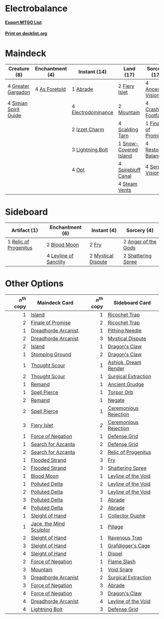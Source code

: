 # Electrobalance

#### [Export MTGO List](../collection/Electrobalance/Electrobalance.txt)
#### [Print on decklist.org](http://decklist.org/?deckmain=1%09Abrade%0A4%09Ancestral%20Vision%0A4%09As%20Foretold%0A4%09Crashing%20Footfalls%0A4%09Electrodominance%0A2%09Fiery%20Islet%0A1%09Finale%20of%20Promise%0A4%09Greater%20Gargadon%0A2%09Izzet%20Charm%0A3%09Lightning%20Bolt%0A2%09Mountain%0A4%09Opt%0A4%09Restore%20Balance%0A4%09Scalding%20Tarn%0A4%09Serum%20Visions%0A4%09Simian%20Spirit%20Guide%0A1%09Snow-Covered%20Island%0A4%09Spirebluff%20Canal%0A4%09Steam%20Vents&deckside=2%09Anger%20of%20the%20Gods%0A2%09Blood%20Moon%0A2%09Fry%0A4%09Leyline%20of%20Sanctity%0A2%09Mystical%20Dispute%0A1%09Relic%20of%20Progenitus%0A2%09Shattering%20Spree)
# Maindeck

|                                          Creature (8)                                          |                                    Enchantment (4)                                     |                                        Instant (14)                                         |                                           Land (17)                                            |                                         Sorcery (17)                                          |
|------------------------------------------------------------------------------------------------|----------------------------------------------------------------------------------------|---------------------------------------------------------------------------------------------|------------------------------------------------------------------------------------------------|-----------------------------------------------------------------------------------------------|
|4 [Greater Gargadon](http://gatherer.wizards.com/Pages/Card/Details.aspx?multiverseid=370560)   |4 [As Foretold](http://gatherer.wizards.com/Pages/Card/Details.aspx?multiverseid=426744)|1 [Abrade](http://gatherer.wizards.com/Pages/Card/Details.aspx?multiverseid=430772)          |2 [Fiery Islet](http://gatherer.wizards.com/Pages/Card/Details.aspx?multiverseid=464187)        |4 [Ancestral Vision](http://gatherer.wizards.com/Pages/Card/Details.aspx?multiverseid=189244)  |
|4 [Simian Spirit Guide](http://gatherer.wizards.com/Pages/Card/Details.aspx?multiverseid=442137)|                                                                                        |4 [Electrodominance](http://gatherer.wizards.com/Pages/Card/Details.aspx?multiverseid=457243)|2 [Mountain](http://gatherer.wizards.com/Pages/Card/Details.aspx?multiverseid=439859)           |4 [Crashing Footfalls](http://gatherer.wizards.com/Pages/Card/Details.aspx?multiverseid=464109)|
|                                                                                                |                                                                                        |2 [Izzet Charm](http://gatherer.wizards.com/Pages/Card/Details.aspx?multiverseid=338413)     |4 [Scalding Tarn](http://gatherer.wizards.com/Pages/Card/Details.aspx?multiverseid=405107)      |1 [Finale of Promise](http://gatherer.wizards.com/Pages/Card/Details.aspx?multiverseid=461054) |
|                                                                                                |                                                                                        |3 [Lightning Bolt](http://gatherer.wizards.com/Pages/Card/Details.aspx?multiverseid=806)     |1 [Snow-Covered Island](http://gatherer.wizards.com/Pages/Card/Details.aspx?multiverseid=121130)|4 [Restore Balance](http://gatherer.wizards.com/Pages/Card/Details.aspx?multiverseid=113520)   |
|                                                                                                |                                                                                        |4 [Opt](http://gatherer.wizards.com/Pages/Card/Details.aspx?multiverseid=442948)             |4 [Spirebluff Canal](http://gatherer.wizards.com/Pages/Card/Details.aspx?multiverseid=417822)   |4 [Serum Visions](http://gatherer.wizards.com/Pages/Card/Details.aspx?multiverseid=50145)      |
|                                                                                                |                                                                                        |                                                                                             |4 [Steam Vents](http://gatherer.wizards.com/Pages/Card/Details.aspx?multiverseid=405109)        |                                                                                               |


# Sideboard

|                                          Artifact (1)                                          |                                        Enchantment (6)                                         |                                         Instant (4)                                         |                                         Sorcery (4)                                          |
|------------------------------------------------------------------------------------------------|------------------------------------------------------------------------------------------------|---------------------------------------------------------------------------------------------|----------------------------------------------------------------------------------------------|
|1 [Relic of Progenitus](http://gatherer.wizards.com/Pages/Card/Details.aspx?multiverseid=174824)|2 [Blood Moon](http://gatherer.wizards.com/Pages/Card/Details.aspx?multiverseid=45386)          |2 [Fry](http://gatherer.wizards.com/Pages/Card/Details.aspx?multiverseid=466894)             |2 [Anger of the Gods](http://gatherer.wizards.com/Pages/Card/Details.aspx?multiverseid=438682)|
|                                                                                                |4 [Leyline of Sanctity](http://gatherer.wizards.com/Pages/Card/Details.aspx?multiverseid=204993)|2 [Mystical Dispute](http://gatherer.wizards.com/Pages/Card/Details.aspx?multiverseid=473020)|2 [Shattering Spree](http://gatherer.wizards.com/Pages/Card/Details.aspx?multiverseid=456224) |


# Other Options

|*n*<sup>th</sup> copy|                                          Maindeck Card                                           |*n*<sup>th</sup> copy|                                         Sideboard Card                                         |
|--------------------:|--------------------------------------------------------------------------------------------------|--------------------:|------------------------------------------------------------------------------------------------|
|                    1|[Island](http://gatherer.wizards.com/Pages/Card/Details.aspx?multiverseid=439857)                 |                    1|[Ricochet Trap](http://gatherer.wizards.com/Pages/Card/Details.aspx?multiverseid=191549)        |
|                    2|[Finale of Promise](http://gatherer.wizards.com/Pages/Card/Details.aspx?multiverseid=461054)      |                    2|[Ricochet Trap](http://gatherer.wizards.com/Pages/Card/Details.aspx?multiverseid=191549)        |
|                    1|[Dreadhorde Arcanist](http://gatherer.wizards.com/Pages/Card/Details.aspx?multiverseid=461052)    |                    1|[Pithing Needle](http://gatherer.wizards.com/Pages/Card/Details.aspx?multiverseid=129526)       |
|                    2|[Dreadhorde Arcanist](http://gatherer.wizards.com/Pages/Card/Details.aspx?multiverseid=461052)    |                    3|[Mystical Dispute](http://gatherer.wizards.com/Pages/Card/Details.aspx?multiverseid=473020)     |
|                    2|[Island](http://gatherer.wizards.com/Pages/Card/Details.aspx?multiverseid=439857)                 |                    1|[Dragon's Claw](http://gatherer.wizards.com/Pages/Card/Details.aspx?multiverseid=129527)        |
|                    1|[Stomping Ground](http://gatherer.wizards.com/Pages/Card/Details.aspx?multiverseid=405110)        |                    2|[Dragon's Claw](http://gatherer.wizards.com/Pages/Card/Details.aspx?multiverseid=129527)        |
|                    1|[Thought Scour](http://gatherer.wizards.com/Pages/Card/Details.aspx?multiverseid=380203)          |                    1|[Ashiok, Dream Render](http://gatherer.wizards.com/Pages/Card/Details.aspx?multiverseid=461155) |
|                    2|[Thought Scour](http://gatherer.wizards.com/Pages/Card/Details.aspx?multiverseid=380203)          |                    1|[Surgical Extraction](http://gatherer.wizards.com/Pages/Card/Details.aspx?multiverseid=397706)  |
|                    1|[Remand](http://gatherer.wizards.com/Pages/Card/Details.aspx?multiverseid=380255)                 |                    1|[Ancient Grudge](http://gatherer.wizards.com/Pages/Card/Details.aspx?multiverseid=235600)       |
|                    1|[Spell Pierce](http://gatherer.wizards.com/Pages/Card/Details.aspx?multiverseid=425876)           |                    1|[Torpor Orb](http://gatherer.wizards.com/Pages/Card/Details.aspx?multiverseid=233069)           |
|                    2|[Remand](http://gatherer.wizards.com/Pages/Card/Details.aspx?multiverseid=380255)                 |                    1|[Negate](http://gatherer.wizards.com/Pages/Card/Details.aspx?multiverseid=423707)               |
|                    2|[Spell Pierce](http://gatherer.wizards.com/Pages/Card/Details.aspx?multiverseid=425876)           |                    1|[Ceremonious Rejection](http://gatherer.wizards.com/Pages/Card/Details.aspx?multiverseid=417613)|
|                    3|[Fiery Islet](http://gatherer.wizards.com/Pages/Card/Details.aspx?multiverseid=464187)            |                    2|[Ceremonious Rejection](http://gatherer.wizards.com/Pages/Card/Details.aspx?multiverseid=417613)|
|                    1|[Force of Negation](http://gatherer.wizards.com/Pages/Card/Details.aspx?multiverseid=464001)      |                    1|[Defense Grid](http://gatherer.wizards.com/Pages/Card/Details.aspx?multiverseid=45481)          |
|                    1|[Search for Azcanta](http://gatherer.wizards.com/Pages/Card/Details.aspx?multiverseid=435226)     |                    2|[Defense Grid](http://gatherer.wizards.com/Pages/Card/Details.aspx?multiverseid=45481)          |
|                    2|[Search for Azcanta](http://gatherer.wizards.com/Pages/Card/Details.aspx?multiverseid=435226)     |                    2|[Relic of Progenitus](http://gatherer.wizards.com/Pages/Card/Details.aspx?multiverseid=174824)  |
|                    1|[Flooded Strand](http://gatherer.wizards.com/Pages/Card/Details.aspx?multiverseid=405098)         |                    3|[Fry](http://gatherer.wizards.com/Pages/Card/Details.aspx?multiverseid=466894)                  |
|                    2|[Flooded Strand](http://gatherer.wizards.com/Pages/Card/Details.aspx?multiverseid=405098)         |                    3|[Shattering Spree](http://gatherer.wizards.com/Pages/Card/Details.aspx?multiverseid=456224)     |
|                    1|[Blood Moon](http://gatherer.wizards.com/Pages/Card/Details.aspx?multiverseid=45386)              |                    1|[Leyline of the Void](http://gatherer.wizards.com/Pages/Card/Details.aspx?multiverseid=107682)  |
|                    1|[Polluted Delta](http://gatherer.wizards.com/Pages/Card/Details.aspx?multiverseid=405104)         |                    2|[Leyline of the Void](http://gatherer.wizards.com/Pages/Card/Details.aspx?multiverseid=107682)  |
|                    2|[Polluted Delta](http://gatherer.wizards.com/Pages/Card/Details.aspx?multiverseid=405104)         |                    3|[Leyline of the Void](http://gatherer.wizards.com/Pages/Card/Details.aspx?multiverseid=107682)  |
|                    3|[Polluted Delta](http://gatherer.wizards.com/Pages/Card/Details.aspx?multiverseid=405104)         |                    1|[Abrade](http://gatherer.wizards.com/Pages/Card/Details.aspx?multiverseid=430772)               |
|                    4|[Polluted Delta](http://gatherer.wizards.com/Pages/Card/Details.aspx?multiverseid=405104)         |                    2|[Abrade](http://gatherer.wizards.com/Pages/Card/Details.aspx?multiverseid=430772)               |
|                    1|[Sleight of Hand](http://gatherer.wizards.com/Pages/Card/Details.aspx?multiverseid=25557)         |                    1|[Collector Ouphe](http://gatherer.wizards.com/Pages/Card/Details.aspx?multiverseid=464107)      |
|                    1|[Jace, the Mind Sculptor](http://gatherer.wizards.com/Pages/Card/Details.aspx?multiverseid=442051)|                    1|[Pillage](http://gatherer.wizards.com/Pages/Card/Details.aspx?multiverseid=14755)               |
|                    2|[Sleight of Hand](http://gatherer.wizards.com/Pages/Card/Details.aspx?multiverseid=25557)         |                    1|[Ravenous Trap](http://gatherer.wizards.com/Pages/Card/Details.aspx?multiverseid=197537)        |
|                    3|[Sleight of Hand](http://gatherer.wizards.com/Pages/Card/Details.aspx?multiverseid=25557)         |                    1|[Grafdigger's Cage](http://gatherer.wizards.com/Pages/Card/Details.aspx?multiverseid=278452)    |
|                    4|[Sleight of Hand](http://gatherer.wizards.com/Pages/Card/Details.aspx?multiverseid=25557)         |                    1|[Dispel](http://gatherer.wizards.com/Pages/Card/Details.aspx?multiverseid=401858)               |
|                    2|[Force of Negation](http://gatherer.wizards.com/Pages/Card/Details.aspx?multiverseid=464001)      |                    1|[Flame Slash](http://gatherer.wizards.com/Pages/Card/Details.aspx?multiverseid=416914)          |
|                    3|[Mountain](http://gatherer.wizards.com/Pages/Card/Details.aspx?multiverseid=439859)               |                    1|[Void Snare](http://gatherer.wizards.com/Pages/Card/Details.aspx?multiverseid=383429)           |
|                    3|[Dreadhorde Arcanist](http://gatherer.wizards.com/Pages/Card/Details.aspx?multiverseid=461052)    |                    2|[Surgical Extraction](http://gatherer.wizards.com/Pages/Card/Details.aspx?multiverseid=397706)  |
|                    3|[Force of Negation](http://gatherer.wizards.com/Pages/Card/Details.aspx?multiverseid=464001)      |                    3|[Abrade](http://gatherer.wizards.com/Pages/Card/Details.aspx?multiverseid=430772)               |
|                    4|[Force of Negation](http://gatherer.wizards.com/Pages/Card/Details.aspx?multiverseid=464001)      |                    3|[Dragon's Claw](http://gatherer.wizards.com/Pages/Card/Details.aspx?multiverseid=129527)        |
|                    4|[Dreadhorde Arcanist](http://gatherer.wizards.com/Pages/Card/Details.aspx?multiverseid=461052)    |                    4|[Leyline of the Void](http://gatherer.wizards.com/Pages/Card/Details.aspx?multiverseid=107682)  |
|                    4|[Lightning Bolt](http://gatherer.wizards.com/Pages/Card/Details.aspx?multiverseid=806)            |                    3|[Defense Grid](http://gatherer.wizards.com/Pages/Card/Details.aspx?multiverseid=45481)          |

